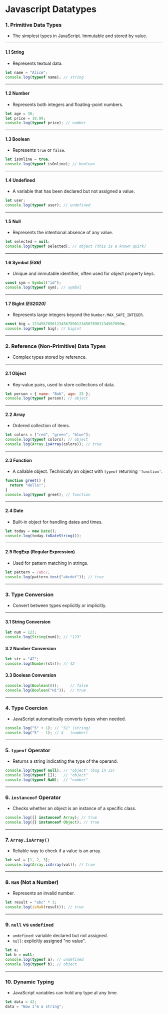 # Javascript Datatypes

### 1. **Primitive Data Types**

* The simplest types in JavaScript. Immutable and stored by value.

---

#### 1.1 **String**

* Represents textual data.

```javascript
let name = "Alice";
console.log(typeof name); // string
```

---

#### 1.2 **Number**

* Represents both integers and floating-point numbers.

```javascript
let age = 30;
let price = 19.99;
console.log(typeof price); // number
```

---

#### 1.3 **Boolean**

* Represents `true` or `false`.

```javascript
let isOnline = true;
console.log(typeof isOnline); // boolean
```

---

#### 1.4 **Undefined**

* A variable that has been declared but not assigned a value.

```javascript
let user;
console.log(typeof user); // undefined
```

---

#### 1.5 **Null**

* Represents the intentional absence of any value.

```javascript
let selected = null;
console.log(typeof selected); // object (this is a known quirk)
```

---

#### 1.6 **Symbol** *(ES6)*

* Unique and immutable identifier, often used for object property keys.

```javascript
const sym = Symbol("id");
console.log(typeof sym); // symbol
```

---

#### 1.7 **BigInt** *(ES2020)*

* Represents large integers beyond the `Number.MAX_SAFE_INTEGER`.

```javascript
const big = 1234567890123456789012345678901234567890n;
console.log(typeof big); // bigint
```

---

### 2. **Reference (Non-Primitive) Data Types**

* Complex types stored by reference.

---

#### 2.1 **Object**

* Key-value pairs, used to store collections of data.

```javascript
let person = { name: "Bob", age: 25 };
console.log(typeof person); // object
```

---

#### 2.2 **Array**

* Ordered collection of items.

```javascript
let colors = ["red", "green", "blue"];
console.log(typeof colors); // object
console.log(Array.isArray(colors)); // true
```

---

#### 2.3 **Function**

* A callable object. Technically an object with `typeof` returning `'function'`.

```javascript
function greet() {
  return "Hello!";
}
console.log(typeof greet); // function
```

---

#### 2.4 **Date**

* Built-in object for handling dates and times.

```javascript
let today = new Date();
console.log(today.toDateString());
```

---

#### 2.5 **RegExp (Regular Expression)**

* Used for pattern matching in strings.

```javascript
let pattern = /abc/;
console.log(pattern.test("abcdef")); // true
```

---

### 3. **Type Conversion**

* Convert between types explicitly or implicitly.

---

#### 3.1 **String Conversion**

```javascript
let num = 123;
console.log(String(num)); // "123"
```

#### 3.2 **Number Conversion**

```javascript
let str = "42";
console.log(Number(str)); // 42
```

#### 3.3 **Boolean Conversion**

```javascript
console.log(Boolean(0));     // false
console.log(Boolean("Hi"));  // true
```

---

### 4. **Type Coercion**

* JavaScript automatically converts types when needed.

```javascript
console.log("5" + 1); // "51" (string)
console.log("5" - 1); // 4   (number)
```

---

### 5. **`typeof` Operator**

* Returns a string indicating the type of the operand.

```javascript
console.log(typeof null); // "object" (bug in JS)
console.log(typeof []);   // "object"
console.log(typeof NaN);  // "number"
```

---

### 6. **`instanceof` Operator**

* Checks whether an object is an instance of a specific class.

```javascript
console.log([] instanceof Array); // true
console.log({} instanceof Object); // true
```

---

### 7. **`Array.isArray()`**

* Reliable way to check if a value is an array.

```javascript
let val = [1, 2, 3];
console.log(Array.isArray(val)); // true
```

---

### 8. **`NaN` (Not a Number)**

* Represents an invalid number.

```javascript
let result = "abc" * 3;
console.log(isNaN(result)); // true
```

---

### 9. **`null` vs `undefined`**

* `undefined`: variable declared but not assigned.
* `null`: explicitly assigned "no value".

```javascript
let a;
let b = null;
console.log(typeof a); // undefined
console.log(typeof b); // object
```

---

### 10. **Dynamic Typing**

* JavaScript variables can hold any type at any time.

```javascript
let data = 42;
data = "Now I’m a string";
```